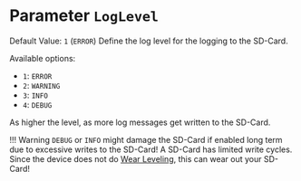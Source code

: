 # Parameter `LogLevel`
Default Value: `1` (`ERROR`)
Define the log level for the logging to the SD-Card.

Available options:

- `1`: `ERROR`
- `2`: `WARNING`
- `3`: `INFO`
- `4`: `DEBUG`

As higher the level, as more log messages get written to the SD-Card.

!!! Warning
    `DEBUG` or `INFO` might damage the SD-Card if enabled long term due to excessive writes to the SD-Card!
    A SD-Card has limited write cycles. Since the device does not do [Wear Leveling](https://en.wikipedia.org/wiki/Wear_leveling), this can wear out your SD-Card!
